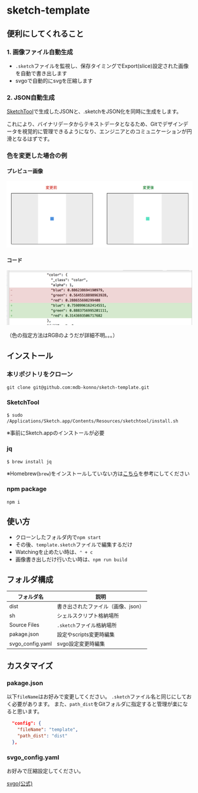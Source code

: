 # sketch-template

## 便利にしてくれること
### 1. 画像ファイル自動生成
- `.sketch`ファイルを監視し、保存タイミングでExport(slice)設定された画像を自動で書き出します
- svgoで自動的にsvgを圧縮します

### 2. JSON自動生成
[SketchTool](https://www.sketchapp.com/tool/)で生成したJSONと、.sketchをJSON化を同時に生成をします。

これにより、バイナリデータからテキストデータとなるため、Gitでデザインデータを視覚的に管理できるようになり、エンジニアとのコミュニケーションが円滑となるはずです。

### 色を変更した場合の例
#### プレビュー画像
![](doc/images/preview.png)

#### コード
![](doc/images/code.png)

（色の指定方法はRGBのようだが詳細不明。。。）

## インストール
### 本リポジトリをクローン
```
git clone git@github.com:mdb-konno/sketch-template.git
```

### SketchTool
```
$ sudo /Applications/Sketch.app/Contents/Resources/sketchtool/install.sh
```

※事前にSketch.appのインストールが必要

### jq
```
$ brew install jq
```

※Homebrew(`brew`)をインストールしていない方は[こちら](https://brew.sh/index_ja.html)を参考にしてください


### npm package
```
npm i
```

## 使い方
- クローンしたフォルダ内で`npm start`
- その後、`template.sketch`ファイルで編集するだけ
- Watchingを止めたい時は、`⌃ + c`
- 画像書き出しだけ行いたい時は、`npm run build`

## フォルダ構成

| フォルダ名 | 説明 |
| ------------- | ------------- |
| dist | 書き出されたファイル（画像、json） |
| sh | シェルスクリプト格納場所 |
| Source Files | `.sketch`ファイル格納場所 |
| pakage.json | 設定やscripts変更時編集 |
| svgo_config.yaml  | svgo設定変更時編集 |


## カスタマイズ
### pakage.json
以下`fileName`はお好みで変更してください。
`.sketch`ファイル名と同じにしておく必要があります。
また、`path_dist`をGitフォルダに指定すると管理が楽になると思います。

```json
  "config": {
    "fileName": "template",
    "path_dist": "dist"
  },
```

### svgo_config.yaml
お好みで圧縮設定してください。

[svgo(公式)](https://github.com/svg/svgo)
